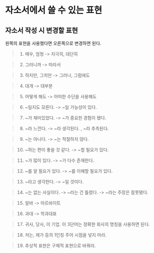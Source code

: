 # 자소서에서 쓸 수 있는 표현

## 자소서 작성 시 변경할 표현

왼쪽의 표현을 사용했다면 오른쪽으로 변경하면 된다.

> 1. 매우, 엄청 -> 지극히, 대단히

> 2. 그러니까 -> 따라서

> 3. 하지만, 그치만 -> 그러나, 그럼에도

> 4. 대개 -> 대부분

> 5. 어떻게 해도 -> 어떠한 수단을 사용해도

> 6. ~일지도 모른다. -> ~일 가능성이 있다.

> 7. ~가 재미있었다. -> ~가 중요한 경험이 됐다.

> 8. ~라 느낀다. -> ~라 생각된다. , ~라 추측된다.

> 9. ~는 아니다. -> ~는 적절하지 않다.

> 10. ~하는 편이 좋을 것 같다. -> ~할 필요가 있다.

> 11. ~가 많이 있다. -> ~가 다수 존재한다.

> 12. ~를 알 필요가 있다. -> ~를 이해할 필요가 있다.

> 13. ~라고 생각한다. -> ~일 것이다.

> 14. ~는 없는 사실이다. -> ~라는 건 틀렸다. -> ~라는 주장은 잘못됐다.

> 15. 알바 -> 아르바이트

> 16. 과대 -> 학과대표

> 17. 귀사, 당사, 이 기업. 이 3단어는 정확한 회사의 명칭을 사용하면 된다.

> 18. 저는, 제가 등의 1인칭 주어 시점을 넣지 마라.

> 19. 추상적 표현은 구체적 표현으로 바꿔라.